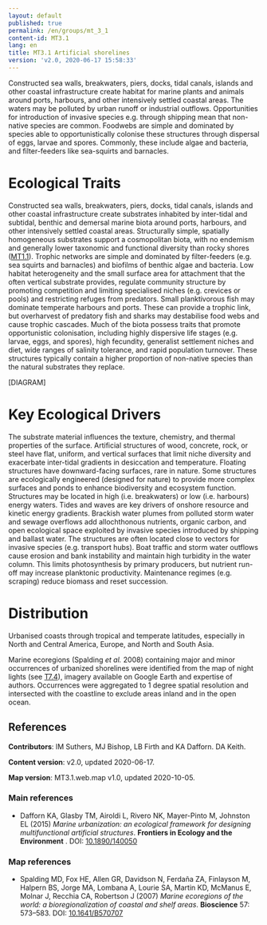 ```yaml
---
layout: default
published: true
permalink: /en/groups/mt_3_1
content-id: MT3.1
lang: en
title: MT3.1 Artificial shorelines
version: 'v2.0, 2020-06-17 15:58:33'
---
```


Constructed sea walls, breakwaters, piers, docks, tidal canals, islands and other coastal infrastructure create habitat for marine plants and animals around ports, harbours, and other intensively settled coastal areas. The waters may be polluted by urban runoff or industrial outflows. Opportunities for introduction of invasive species e.g. through shipping mean that non-native species are common. Foodwebs are simple and dominated by species able to opportunistically colonise these structures through dispersal of eggs, larvae and spores.  Commonly, these include algae and bacteria, and filter-feeders like sea-squirts and barnacles.

# Ecological Traits
 
Constructed sea walls, breakwaters, piers, docks, tidal canals, islands and other coastal infrastructure create substrates inhabited by inter-tidal and subtidal, benthic and demersal marine biota around ports, harbours, and other intensively settled coastal areas. Structurally simple, spatially homogeneous substrates support a cosmopolitan biota, with no endemism and generally lower taxonomic and functional diversity than rocky shores ([MT1.1](/explore/groups/MT1.1)). Trophic networks are simple and dominated by filter-feeders (e.g. sea squirts and barnacles) and biofilms of benthic algae and bacteria. Low habitat heterogeneity and the small surface area for attachment that the often vertical substrate provides, regulate community structure by promoting competition and limiting specialised niches (e.g. crevices or pools) and restricting refuges from predators. Small planktivorous fish may dominate temperate harbours and ports. These can provide a trophic link, but overharvest of predatory fish and sharks may destabilise food webs and cause trophic cascades. Much of the biota possess traits that promote opportunistic colonisation, including highly dispersive life stages (e.g. larvae, eggs, and spores), high fecundity, generalist settlement niches and diet, wide ranges of salinity tolerance, and rapid population turnover. These structures typically contain a higher proportion of non-native species than the natural substrates they replace.

[DIAGRAM]

# Key Ecological Drivers
 
The substrate material influences the texture, chemistry, and thermal properties of the surface. Artificial structures of wood, concrete, rock, or steel have flat, uniform, and vertical surfaces that limit niche diversity and exacerbate inter-tidal gradients in desiccation and temperature. Floating structures have downward-facing surfaces, rare in nature. Some structures are ecologically engineered (designed for nature) to provide more complex surfaces and ponds to enhance biodiversity and ecosystem function. Structures may be located in high (i.e. breakwaters) or low (i.e. harbours) energy waters. Tides and waves are key drivers of onshore resource and kinetic energy gradients. Brackish water plumes from polluted storm water and sewage overflows add allochthonous nutrients, organic carbon, and open ecological space exploited by invasive species introduced by shipping and ballast water. The structures are often located close to vectors for invasive species (e.g. transport hubs). Boat traffic and storm water outflows cause erosion and bank instability and maintain high turbidity in the water column. This limits photosynthesis by primary producers, but nutrient run-off may increase planktonic productivity. Maintenance regimes (e.g. scraping) reduce biomass and reset succession.
 
# Distribution
 
Urbanised coasts through tropical and temperate latitudes, especially in North and Central America, Europe, and North and South Asia.

Marine ecoregions (Spalding _et al._ 2008) containing major and minor occurrences of urbanized shorelines were identified from the map of night lights (see [T7.4](/explore/groups/T7.4)), imagery available on Google Earth and expertise of authors. Occurrences were aggregated to 1 degree spatial resolution and intersected with the coastline to exclude areas inland and in the open ocean.

## References

**Contributors**: IM Suthers, MJ Bishop, LB Firth and KA Dafforn. DA Keith.

**Content version**: v2.0, updated 2020-06-17.

**Map version**: MT3.1.web.map v1.0, updated 2020-10-05.

### Main references
* Dafforn KA, Glasby TM, Airoldi L, Rivero NK, Mayer-Pinto M, Johnston EL  (2015) *Marine urbanization: an ecological framework for designing multifunctional artificial structures*. **Frontiers in Ecology and the Environment** . DOI: [10.1890/140050](http://doi.org/10.1890/140050)

### Map references
* Spalding MD, Fox HE, Allen GR, Davidson N, Ferdaña ZA, Finlayson M, Halpern BS, Jorge MA, Lombana A, Lourie SA, Martin KD, McManus E, Molnar J, Recchia CA, Robertson J  (2007) *Marine ecoregions of the world: a bioregionalization of coastal and shelf areas*. **Bioscience** 57: 573–583. DOI: [10.1641/B570707](http://doi.org/10.1641/B570707)
